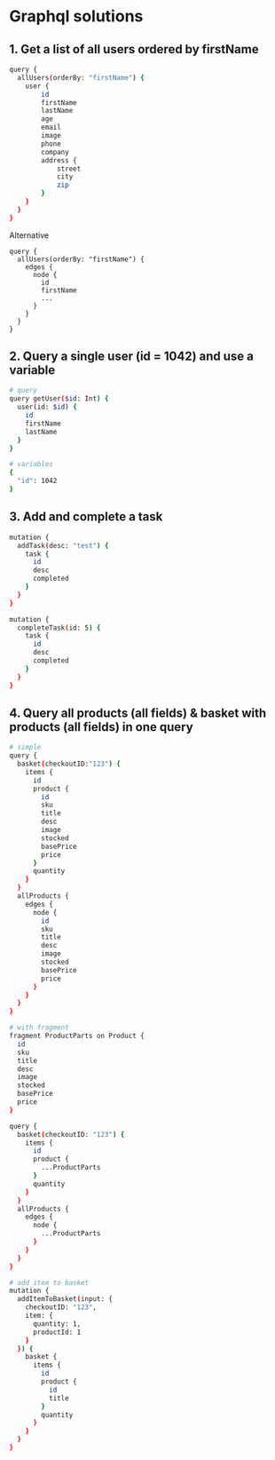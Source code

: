 # Graphql solutions

## 1. Get a list of all users ordered by firstName

```bash
query {
  allUsers(orderBy: "firstName") {
	user {
        id
        firstName
        lastName
        age
        email
        image
        phone
        company
        address {
            street
            city
            zip
        }
    }
  }
}
```

Alternative

```
query {
  allUsers(orderBy: "firstName") {
    edges {
      node {
        id
        firstName
        ...
      }
    }
  }
}
```

## 2. Query a single user (id = 1042) and use a variable

```bash
# query
query getUser($id: Int) {
  user(id: $id) {
	id
    firstName
    lastName
  }
} 
```

```bash
# variables
{
  "id": 1042
}
```

## 3. Add and complete a task

```bash
mutation {
  addTask(desc: "test") {
    task {
      id
      desc
      completed
    }
  }
}
```

```bash
mutation {
  completeTask(id: 5) {
    task {
      id
      desc
      completed
    }
  }
}
```

## 4. Query all products (all fields) & basket with products (all fields) in one query

```bash
# simple  
query {
  basket(checkoutID:"123") {
    items {
      id
      product {
        id
        sku
        title
        desc
        image
        stocked
        basePrice
        price
      }
      quantity
    }
  }
  allProducts {
    edges {
      node {
        id
        sku
        title
        desc
        image
        stocked
        basePrice
        price
      }
    }
  }
}
```

```bash
# with fragment
fragment ProductParts on Product {
  id
  sku
  title
  desc
  image
  stocked
  basePrice
  price
}

query {
  basket(checkoutID: "123") {
    items {
      id
      product {
        ...ProductParts
      }
      quantity
    }
  }
  allProducts {
    edges {
      node {
        ...ProductParts
      }
    }
  }
}
```

```bash
# add item to basket
mutation {
  addItemToBasket(input: {
    checkoutID: "123",
    item: {
      quantity: 1,
      productId: 1
    }
  }) {
    basket {
      items {
        id
        product {
          id
          title
        }
        quantity
      }
    }
  }
}
```